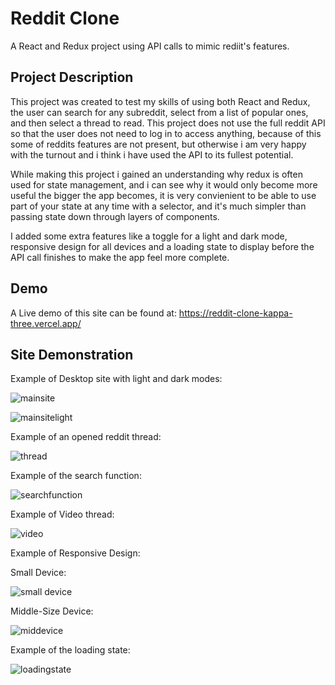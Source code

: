 # Reddit Clone 
A React and Redux project using API calls to mimic rediit's features.

## Project Description
This project was created to test my skills of using both React and Redux, the user can search for any subreddit, select from a list of popular ones, and then select a thread to read. This project does not use the full reddit API so that the user does not need to log in to access anything, because of this some of reddits features are not present, but otherwise i am very happy with the turnout and i think i have used the API to its fullest potential.

 While making this project i gained an understanding why redux is often used for state management, and i can see why it would only become more useful the bigger the app becomes, it is very convienient to be able to use part of your state at any time with a selector, and it's much simpler than passing state down through layers of components.
 
I added some extra features like a toggle for a light and dark mode, responsive design for all devices and a loading state to display before the API call finishes to make the app feel more complete.

## Demo
A Live demo of this site can be found at: https://reddit-clone-kappa-three.vercel.app/

## Site Demonstration
Example of Desktop site with light and dark modes:

![mainsite](https://github.com/Benj-Holmes/RedditClone/assets/171494109/2b0bc6ed-3e9e-4cbb-bac6-406d26e6789b)

![mainsitelight](https://github.com/Benj-Holmes/RedditClone/assets/171494109/427f77b6-1baf-456f-88d2-52cb1b62ada5)

Example of an opened reddit thread:

![thread](https://github.com/Benj-Holmes/RedditClone/assets/171494109/448449aa-ad02-4043-956b-553beed381ac)

Example of the search function:

![searchfunction](https://github.com/Benj-Holmes/RedditClone/assets/171494109/bcbe13d9-1404-4624-a02a-47bf592acd5d)

Example of Video thread:

![video](https://github.com/Benj-Holmes/RedditClone/assets/171494109/d106a1cf-f229-406c-afa8-0849c6a44fdc)

Example of Responsive Design:

Small Device:

![small device](https://github.com/Benj-Holmes/RedditClone/assets/171494109/e7b7e551-c001-449d-bf31-b60d545b9143)

Middle-Size Device:

![middevice](https://github.com/Benj-Holmes/RedditClone/assets/171494109/d2e1a72d-7efc-40c8-a3cb-b733a2fa8436)

Example of the loading state:

![loadingstate](https://github.com/Benj-Holmes/RedditClone/assets/171494109/24e567e9-0697-4e7d-9079-c75a432174a9)

